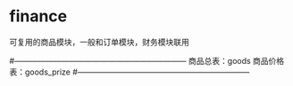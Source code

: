 # finance
可复用的商品模块，一般和订单模块，财务模块联用

#——————————————————————
          商品总表：goods
        商品价格表：goods_prize
#——————————————————————